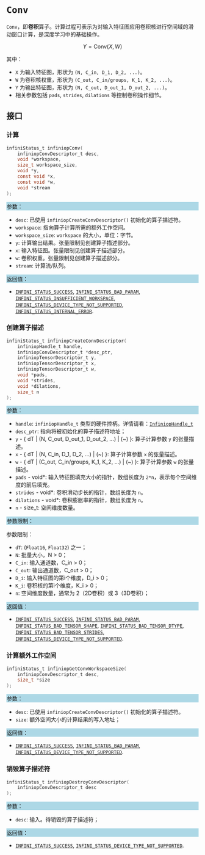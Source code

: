 # `Conv`

`Conv`，即**卷积**算子。计算过程可表示为对输入特征图应用卷积核进行空间域的滑动窗口计算，是深度学习中的基础操作。

$$ Y = \text{Conv}(X, W) $$

其中：

- `X` 为输入特征图，形状为 `(N, C_in, D_1, D_2, ...)`。
- `W` 为卷积核权重，形状为 `(C_out, C_in/groups, K_1, K_2, ...)`。
- `Y` 为输出特征图，形状为 `(N, C_out, D_out_1, D_out_2, ...)`。
- 相关参数包括 `pads`, `strides`, `dilations` 等控制卷积操作细节。

## 接口

### 计算

```c
infiniStatus_t infiniopConv(
    infiniopConvDescriptor_t desc,
    void *workspace,
    size_t workspace_size,
    void *y,
    const void *x,
    const void *w,
    void *stream
);
```

<div style="background-color: lightblue; padding: 1px;"> 参数： </div>

- `desc`:
  已使用 `infiniopCreateConvDescriptor()` 初始化的算子描述符。
- `workspace`:
  指向算子计算所需的额外工作空间。
- `workspace_size`:
  `workspace` 的大小，单位：字节。
- `y`:
  计算输出结果。张量限制见创建算子描述部分。
- `x`:
  输入特征图。张量限制见创建算子描述部分。
- `w`:
  卷积权重。张量限制见创建算子描述部分。
- `stream`:
  计算流/队列。

<div style="background-color: lightblue; padding: 1px;">  返回值：</div>

- [`INFINI_STATUS_SUCCESS`], [`INFINI_STATUS_BAD_PARAM`], [`INFINI_STATUS_INSUFFICIENT_WORKSPACE`], [`INFINI_STATUS_DEVICE_TYPE_NOT_SUPPORTED`], [`INFINI_STATUS_INTERNAL_ERROR`].

### 创建算子描述

```c
infiniStatus_t infiniopCreateConvDescriptor(
    infiniopHandle_t handle,
    infiniopConvDescriptor_t *desc_ptr,
    infiniopTensorDescriptor_t y,
    infiniopTensorDescriptor_t x,
    infiniopTensorDescriptor_t w,
    void *pads,
    void *strides,
    void *dilations,
    size_t n
);
```

<div style="background-color: lightblue; padding: 1px;"> 参数：</div>

- `handle`:
  `infiniopHandle_t` 类型的硬件控柄。详情请看：[`InfiniopHandle_t`]
- `desc_ptr`:
  指向将被初始化的算子描述符地址；
- `y` - { dT | (N, C_out, D_out_1, D_out_2, ...) | (~) }:
  算子计算参数 `y` 的张量描述。
- `x` - { dT | (N, C_in, D_1, D_2, ...) | (~) }:
  算子计算参数 `x` 的张量描述。
- `w` - { dT | (C_out, C_in/groups, K_1, K_2, ...) | (~) }:
  算子计算参数 `w` 的张量描述。
- `pads` - void*:
  输入特征图填充大小的指针，数组长度为 `2*n`，表示每个空间维度的前后填充。
- `strides` - void*:
  卷积滑动步长的指针，数组长度为 `n`。
- `dilations` - void*:
  卷积膨胀率的指针，数组长度为 `n`。
- `n` - size_t:
  空间维度数量。

<div style="background-color: lightblue; padding: 1px;"> 参数限制：</div>

参数限制：

- `dT`: (`Float16`, `Float32`) 之一；
- `N`: 批量大小，N > 0；
- `C_in`: 输入通道数，C_in > 0；
- `C_out`: 输出通道数，C_out > 0；
- `D_i`: 输入特征图的第i个维度，D_i > 0；
- `K_i`: 卷积核的第i个维度，K_i > 0；
- `n`: 空间维度数量，通常为 2（2D卷积）或 3（3D卷积）；

<div style="background-color: lightblue; padding: 1px;"> 返回值：</div>

- [`INFINI_STATUS_SUCCESS`], [`INFINI_STATUS_BAD_PARAM`], [`INFINI_STATUS_BAD_TENSOR_SHAPE`], [`INFINI_STATUS_BAD_TENSOR_DTYPE`], [`INFINI_STATUS_BAD_TENSOR_STRIDES`], [`INFINI_STATUS_DEVICE_TYPE_NOT_SUPPORTED`].

### 计算额外工作空间

```c
infiniStatus_t infiniopGetConvWorkspaceSize(
    infiniopConvDescriptor_t desc,
    size_t *size
);
```

<div style="background-color: lightblue; padding: 1px;"> 参数：</div>

- `desc`:
  已使用 `infiniopCreateConvDescriptor()` 初始化的算子描述符。
- `size`:
  额外空间大小的计算结果的写入地址；

<div style="background-color: lightblue; padding: 1px;"> 返回值：</div>

- [`INFINI_STATUS_SUCCESS`], [`INFINI_STATUS_BAD_PARAM`], [`INFINI_STATUS_DEVICE_TYPE_NOT_SUPPORTED`].

### 销毁算子描述符

```c
infiniStatus_t infiniopDestroyConvDescriptor(
    infiniopConvDescriptor_t desc
);
```

<div style="background-color: lightblue; padding: 1px;"> 参数： </div>

- `desc`:
  输入。待销毁的算子描述符；

<div style="background-color: lightblue; padding: 1px;"> 返回值： </div>

- [`INFINI_STATUS_SUCCESS`], [`INFINI_STATUS_DEVICE_TYPE_NOT_SUPPORTED`].

<!-- 链接 -->
[`InfiniopHandle_t`]: /infiniop/handle/README.md

[`INFINI_STATUS_SUCCESS`]:/common/status/README.md#INFINI_STATUS_SUCCESS
[`INFINI_STATUS_BAD_PARAM`]:/common/status/README.md#INFINI_STATUS_BAD_PARAM
[`INFINI_STATUS_INSUFFICIENT_WORKSPACE`]:/common/status/README.md#INFINI_STATUS_INSUFFICIENT_WORKSPACE
[`INFINI_STATUS_DEVICE_TYPE_NOT_SUPPORTED`]:/common/status/README.md#INFINI_STATUS_DEVICE_TYPE_NOT_SUPPORTED
[`INFINI_STATUS_INTERNAL_ERROR`]:/common/status/README.md#INFINI_STATUS_INTERNAL_ERROR
[`INFINI_STATUS_BAD_TENSOR_SHAPE`]:/common/status/README.md#INFINI_STATUS_BAD_TENSOR_SHAPE
[`INFINI_STATUS_BAD_TENSOR_DTYPE`]:/common/status/README.md#INFINI_STATUS_BAD_TENSOR_DTYPE
[`INFINI_STATUS_BAD_TENSOR_STRIDES`]:/common/status/README.md#INFINI_STATUS_BAD_TENSOR_STRIDES